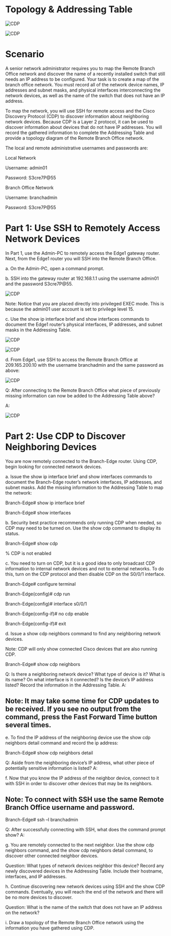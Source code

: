 # Topology & Addressing Table
![CDP](/Images/CDP-pic0.png)

![CDP](/Images/CDP-pic1.png)

# Scenario
A senior network administrator requires you to map the Remote Branch Office network and discover the name of a recently installed switch that still needs an IP address to be configured. Your task is to create a map of the branch office network. You must record all of the network device names, IP addresses and subnet masks, and physical interfaces interconnecting the network devices, as well as the name of the switch that does not have an IP address.

To map the network, you will use SSH for remote access and the Cisco Discovery Protocol (CDP) to discover information about neighboring network devices. Because CDP is a Layer 2 protocol, it can be used to discover information about devices that do not have IP addresses. You will record the gathered information to complete the Addressing Table and provide a topology diagram of the Remote Branch Office network.

The local and remote administrative usernames and passwords are:

Local Network

Username: admin01

Password: S3cre7P@55

Branch Office Network

Username: branchadmin

Password: S3cre7P@55


# Part 1: Use SSH to Remotely Access Network Devices
In Part 1, use the Admin-PC to remotely access the Edge1 gateway router. Next, from the Edge1 router you will SSH into the Remote Branch Office.

a.     On the Admin-PC, open a command prompt.

b.     SSH into the gateway router at 192.168.1.1 using the username admin01 and the password S3cre7P@55.

![CDP](/Images/CDP-pic2.png)

Note: Notice that you are placed directly into privileged EXEC mode. This is because the admin01 user account is set to privilege level 15.

c.     Use the show ip interface brief and show interfaces commands to document the Edge1 router’s physical interfaces, IP addresses, and subnet masks in the Addressing Table.

![CDP](/Images/CDP-pic3.png)

![CDP](/Images/CDP-pic4.png)

d.     From Edge1, use SSH to access the Remote Branch Office at 209.165.200.10 with the username branchadmin and the same password as above:

![CDP](/Images/CDP-pic5.png)

Q: After connecting to the Remote Branch Office what piece of previously missing information can now be added to the Addressing Table above?

A: 

![CDP](/Images/CDP-pic6.png)

# Part 2: Use CDP to Discover Neighboring Devices
You are now remotely connected to the Branch-Edge router. Using CDP, begin looking for connected network devices.

a.     Issue the show ip interface brief and show interfaces commands to document the Branch-Edge router’s network interfaces, IP addresses, and subnet masks. Add the missing information to the Addressing Table to map the network:

Branch-Edge# show ip interface brief

Branch-Edge# show interfaces

b.     Security best practice recommends only running CDP when needed, so CDP may need to be turned on. Use the show cdp command to display its status.

Branch-Edge# show cdp

% CDP is not enabled

c.     You need to turn on CDP, but it is a good idea to only broadcast CDP information to internal network devices and not to external networks. To do this, turn on the CDP protocol and then disable CDP on the S0/0/1 interface.

Branch-Edge# configure terminal

Branch-Edge(config)# cdp run

Branch-Edge(config)# interface s0/0/1

Branch-Edge(config-if)# no cdp enable

Branch-Edge(config-if)# exit

d.     Issue a show cdp neighbors command to find any neighboring network devices.

Note: CDP will only show connected Cisco devices that are also running CDP.

Branch-Edge# show cdp neighbors

Q: Is there a neighboring network device? What type of device is it? What is its name? On what interface is it connected? Is the device’s IP address listed? Record the information in the Addressing Table.
A: 

## Note: It may take some time for CDP updates to be received. If you see no output from the command, press the Fast Forward Time button several times.

e.     To find the IP address of the neighboring device use the show cdp neighbors detail command and record the ip address:

Branch-Edge# show cdp neighbors detail

Q: Aside from the neighboring device’s IP address, what other piece of potentially sensitive information is listed?
A: 

f.      Now that you know the IP address of the neighbor device, connect to it with SSH in order to discover other devices that may be its neighbors.

## Note: To connect with SSH use the same Remote Branch Office username and password.

Branch-Edge# ssh –l branchadmin <the ip address of the neighbor device>

Q: After successfully connecting with SSH, what does the command prompt show?
A: 

g.     You are remotely connected to the next neighbor. Use the show cdp neighbors command, and the show cdp neighbors detail command, to discover other connected neighbor devices.

Question:
What types of network devices neighbor this device? Record any newly discovered devices in the Addressing Table. Include their hostname, interfaces, and IP addresses.

h.     Continue discovering new network devices using SSH and the show CDP commands. Eventually, you will reach the end of the network and there will be no more devices to discover.

Question:
What is the name of the switch that does not have an IP address on the network?

i.      Draw a topology of the Remote Branch Office network using the information you have gathered using CDP.
